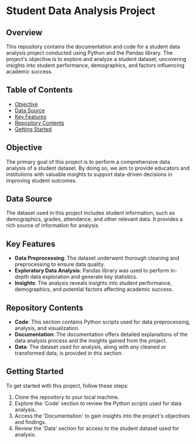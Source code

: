 # Student Data Analysis Project

## Overview

This repository contains the documentation and code for a student data analysis project conducted using Python and the Pandas library. The project's objective is to explore and analyze a student dataset, uncovering insights into student performance, demographics, and factors influencing academic success.

## Table of Contents

- [Objective](#objective)
- [Data Source](#data-source)
- [Key Features](#key-features)
- [Repository Contents](#repository-contents)
- [Getting Started](#getting-started)

## Objective

The primary goal of this project is to perform a comprehensive data analysis of a student dataset. By doing so, we aim to provide educators and institutions with valuable insights to support data-driven decisions in improving student outcomes.

## Data Source

The dataset used in this project includes student information, such as demographics, grades, attendance, and other relevant data. It provides a rich source of information for analysis.

## Key Features

- **Data Preprocessing**: The dataset underwent thorough cleaning and preprocessing to ensure data quality.
- **Exploratory Data Analysis**: Pandas library was used to perform in-depth data exploration and generate key statistics.
- **Insights**: The analysis reveals insights into student performance, demographics, and potential factors affecting academic success.

## Repository Contents

- **Code**: This section contains Python scripts used for data preprocessing, analysis, and visualization.
- **Documentation**: The documentation offers detailed explanations of the data analysis process and the insights gained from the project.
- **Data**: The dataset used for analysis, along with any cleaned or transformed data, is provided in this section.

## Getting Started

To get started with this project, follow these steps:

1. Clone the repository to your local machine.
2. Explore the 'Code' section to review the Python scripts used for data analysis.
3. Access the 'Documentation' to gain insights into the project's objectives and findings.
4. Review the 'Data' section for access to the student dataset used for analysis.


